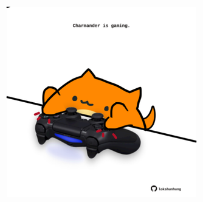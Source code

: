 <!-- built at 21/11/2022, 22:00:51 UTC -->
<p align="center">
  <img width="500" height="500" src="./ReadmeImage.svg">
</p>
